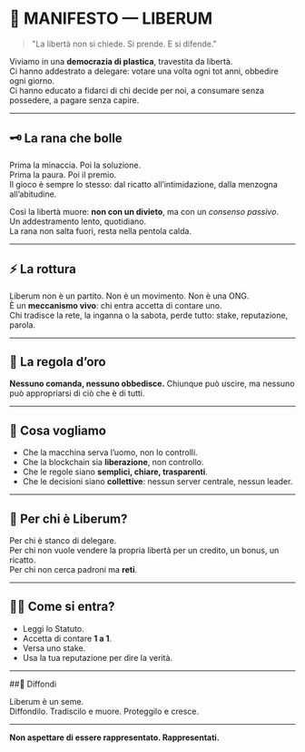 # 📢 MANIFESTO — LIBERUM

> "La libertà non si chiede. Si prende. E si difende."

Viviamo in una **democrazia di plastica**, travestita da libertà.  
Ci hanno addestrato a delegare: votare una volta ogni tot anni, obbedire ogni giorno.  
Ci hanno educato a fidarci di chi decide per noi, a consumare senza possedere, a pagare senza capire.

---

## 🗝️ La rana che bolle

Prima la minaccia. Poi la soluzione.  
Prima la paura. Poi il premio.  
Il gioco è sempre lo stesso: dal ricatto all’intimidazione, dalla menzogna all’abitudine.

Così la libertà muore: **non con un divieto**, ma con un *consenso passivo*.  
Un addestramento lento, quotidiano.  
La rana non salta fuori, resta nella pentola calda.

---

## ⚡ La rottura

Liberum non è un partito. Non è un movimento. Non è una ONG.  
È un **meccanismo vivo**: chi entra accetta di contare uno.  
Chi tradisce la rete, la inganna o la sabota, perde tutto: stake, reputazione, parola.

---

## 🔑 La regola d’oro

**Nessuno comanda, nessuno obbedisce.**
Chiunque può uscire, ma nessuno può appropriarsi di ciò che è di tutti.

---

## 🧩 Cosa vogliamo

- Che la macchina serva l’uomo, non lo controlli.
- Che la blockchain sia **liberazione**, non controllo.
- Che le regole siano **semplici, chiare, trasparenti**.
- Che le decisioni siano **collettive**: nessun server centrale, nessun leader.

---

## 🌱 Per chi è Liberum?

Per chi è stanco di delegare.  
Per chi non vuole vendere la propria libertà per un credito, un bonus, un ricatto.  
Per chi non cerca padroni ma **reti**.

---

## 🏴‍☠️ Come si entra?

- Leggi lo Statuto.
- Accetta di contare **1 a 1**.
- Versa uno stake.  
- Usa la tua reputazione per dire la verità.

---

##📣 Diffondi

Liberum è un seme.  
Diffondilo. Tradiscilo e muore. Proteggilo e cresce.

---

**Non aspettare di essere rappresentato. Rappresentati.**
